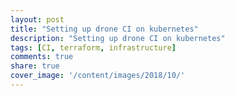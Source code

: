 ```yaml
---
layout: post
title: "Setting up drone CI on kubernetes"
description: "Setting up drone CI on kubernetes"
tags: [CI, terraform, infrastructure]
comments: true
share: true
cover_image: '/content/images/2018/10/'
---
```


